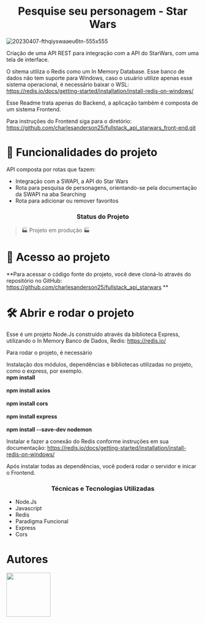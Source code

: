 <h1 align="center"> Pesquise seu personagem - Star Wars </h1>

![20230407-fthqiyswaaeu6tn-555x555](https://github.com/charlesanderson25/fullstack_api_starwars/assets/54293151/942591ad-4868-437a-95f3-a77bda7ec752)

Criação de uma API REST para integração com a API do StarWars, com uma tela de interface.

O sitema utiliza o Redis como um In Memory Database. Esse banco de dados não tem suporte para Windows, caso o usuário utilize apenas esse sistema operacional, é necessário baixar o WSL: https://redis.io/docs/getting-started/installation/install-redis-on-windows/

Esse Readme trata apenas do Backend, a aplicação também é composta de um sistema Frontend. 

Para instruções do Frontend siga para o diretório: https://github.com/charlesanderson25/fullstack_api_starwars_front-end.git

# :hammer: Funcionalidades do projeto

API composta por rotas que fazem:

- Integração com a SWAPI, a API do Star Wars
- Rota para pesquisa de personagens, orientando-se pela documentação da SWAPI na aba Searching
- Rota para adicionar ou remover favoritos

<h3 align="center"> Status do Projeto </h3> 

> :factory: Projeto em produção :factory:

# 📁 Acesso ao projeto

**Para acessar o código fonte do projeto, você deve cloná-lo através do repositório no GitHub: https://github.com/charlesanderson25/fullstack_api_starwars **

# 🛠️ Abrir e rodar o projeto

Esse é um projeto Node.Js construído através da biblioteca Express, utilizando o In Memory Banco de Dados, Redis: https://redis.io/

Para rodar o projeto, é necessário

Instalação dos módulos, dependências e bibliotecas utilizadas no projeto, como o express, por exemplo. 
<br><strong>npm install</strong></br> 
<br><strong>npm install axios</strong></br> 
<br><strong>npm install cors</strong></br> 
<br><strong>npm install express</strong></br> 
<br><strong>npm install --save-dev nodemon</strong></br>

Instalar e fazer a conexão do Redis conforme instruções em sua documentação: https://redis.io/docs/getting-started/installation/install-redis-on-windows/

Após instalar todas as dependências, você poderá rodar o servidor e inicar o Frontend.

<h3 align="center"> Técnicas e Tecnologias Utilizadas </h3> 

- Node.Js
- Javascript
- Redis
- Paradigma Funcional
- Express
- Cors

# Autores
 
<img loading="lazy" src="https://avatars.githubusercontent.com/u/54293151?v=4" width=115><br><sub> 
